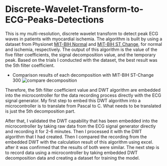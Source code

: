 # Discrete-Wavelet-Transform-to-ECG-Peaks-Detections

This is my multi-resolution, discrete wavelet transform to detect peak ECG waves in patients with myocardial ischemia. The algorithm is built by using a dataset from Physionet [MIT-BIH Normal](https://archive.physionet.org/cgi-bin/atm/ATM) and [MIT-BIH ST Change](https://archive.physionet.org/cgi-bin/atm/ATM), for normal and ischemia, respectively. The output of this algorithm is the value of the five filter coefficients, the signal decomposition value, and the temporary peak. Based on the trials I conducted with the dataset, the best result was the 5th filter coefficient.

- Comparison results of each decomposition with MIT-BIH ST-Change 300 ![compare decomposition](https://user-images.githubusercontent.com/80017569/233277453-3e4bef4e-db0b-4dc7-9ac7-ab1a3ede989d.png)

Therefore, the 5th filter coefficient value and DWT algorithm are embedded into the microcontroller for the data recording process directly with the ECG signal generator. My first step to embed this DWT algorithm into a microcontroller is to translate from Pascal to C. What needs to be translated is just the 5th decomposition part.

After that, I validated the DWT capability that has been embedded into the microcontroller by taking raw data from the ECG signal generator directly and recording it for 2-6 minutes. Then I processed it with the DWT algorithm that I had created. Then I compared the recording from the embedded DWT with the calculation result of this algorithm using excel. after it was confirmed that the results of both were similar. The next step is to record data using a microcontroller by taking embedded DWT decomposition data and creating a dataset for training the model.
